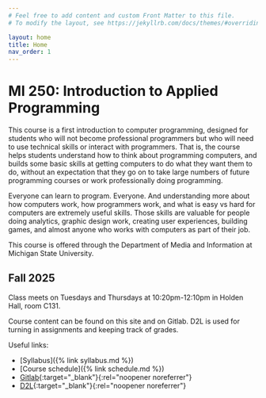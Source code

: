 ```yaml
---
# Feel free to add content and custom Front Matter to this file.
# To modify the layout, see https://jekyllrb.com/docs/themes/#overriding-theme-defaults

layout: home
title: Home
nav_order: 1
---
```


# MI 250: Introduction to Applied Programming

This course is a first introduction to computer programming, designed for students who will not become professional programmers but who will need to use technical skills or interact with programmers. That is, the course helps students understand how to think about programming computers, and builds some basic skills at getting computers to do what they want them to do, without an expectation that they go on to take large numbers of future programming courses or work professionally doing programming.

Everyone can learn to program. Everyone. And understanding more about how computers work, how programmers work, and what is easy vs hard for computers are extremely useful skills. Those skills are valuable for people doing analytics, graphic design work, creating user experiences, building games, and almost anyone who works with computers as part of their job. 

This course is offered through the Department of Media and Information at Michigan State University.

## Fall 2025

Class meets on Tuesdays and Thursdays at 10:20pm-12:10pm in Holden Hall, room C131. 

Course content can be found on this site and on Gitlab. D2L is used for turning in assignments and keeping track of grades.

Useful links:
* [Syllabus]({% link syllabus.md %})
* [Course schedule]({% link schedule.md %})
* [Gitlab](https://gitlab.msu.edu/){:target="_blank"}{:rel="noopener noreferrer"}
* [D2L](https://d2l.msu.edu/){:target="_blank"}{:rel="noopener noreferrer"}


